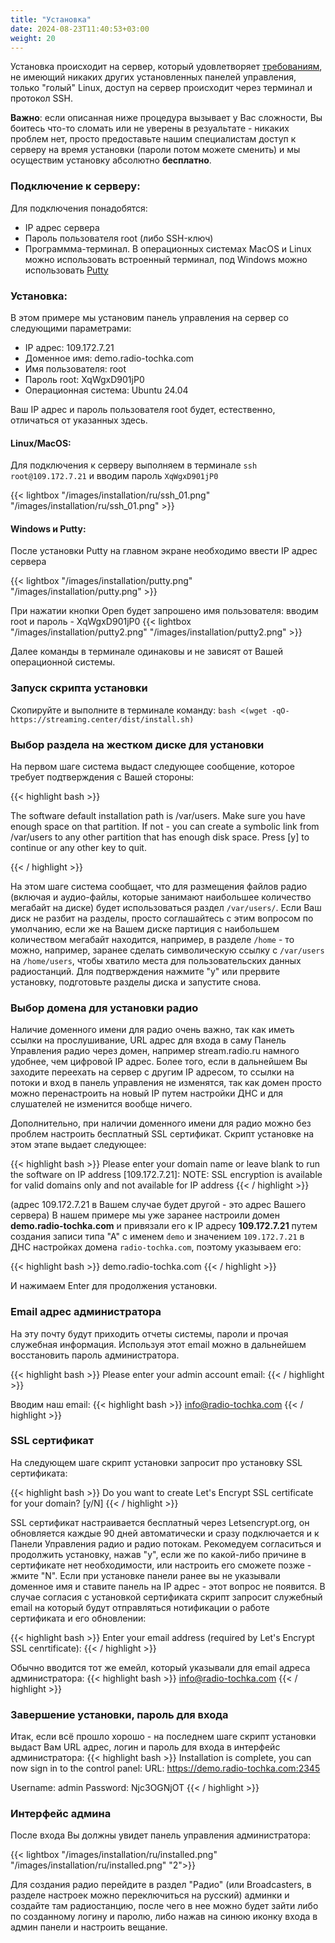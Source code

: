 ```yaml
---
title: "Установка"
date: 2024-08-23T11:40:53+03:00
weight: 20
---
```


Установка происходит на сервер, который удовлетворяет [требованиям](/docs/system/system_requirements), не имеющий никаких других установленных панелей управления, только "голый" Linux, доступ на сервер происходит через терминал и протокол SSH.

**Важно**: если описанная ниже процедура вызывает у Вас сложности, Вы боитесь что-то сломать или не уверены в резуальтате - никаких проблем нет, просто предоставьте нашим специалистам доступ к серверу на время установки (пароли потом можете сменить) и мы осуществим установку абсолютно **бесплатно**.

### Подключение к серверу:
Для подключения понадобятся:
- IP адрес сервера
- Пароль пользователя root (либо SSH-ключ)
- Программма-терминал. В операционных системах MacOS и Linux можно использовать встроенный терминал, под Windows можно использовать [Putty](https://www.putty.org/)

### Установка:
В этом примере мы установим панель управления на сервер со следующими параметрами:
- IP адрес: 109.172.7.21
- Доменное имя: demo.radio-tochka.com
- Имя пользователя: root
- Пароль root: XqWgxD901jP0
- Операционная система: Ubuntu 24.04

Ваш IP адрес и пароль пользователя root будет, естественно, отличаться от указанных здесь.


#### Linux/MacOS: 
Для подключения к серверу выполняем в терминале `ssh root@109.172.7.21` и вводим пароль `XqWgxD901jP0`

{{< lightbox "/images/installation/ru/ssh_01.png" "/images/installation/ru/ssh_01.png" >}}

#### Windows и Putty: 

После установки Putty на главном экране необходимо ввести IP адрес сервера

{{< lightbox "/images/installation/putty.png" "/images/installation/putty.png" >}}

При нажатии кнопки Open будет запрошено имя пользователя: вводим root и пароль - XqWgxD901jP0
{{< lightbox "/images/installation/putty2.png" "/images/installation/putty2.png" >}}

Далее команды в терминале одинаковы и не зависят от Вашей операционной системы.

### Запуск скрипта установки
Скопируйте и выполните в терминале команду: `bash <(wget -qO- https://streaming.center/dist/install.sh)`

### Выбор раздела на жестком диске для установки
На первом шаге система выдаст следующее сообщение, которое требует подтверждения с Вашей стороны:

{{< highlight bash  >}}

The software default installation path is /var/users. Make sure you have enough space on that partition. 
If not - you can create a symbolic link from /var/users to any other partition that has enough disk space. 
Press [y] to continue or any other key to quit.

{{< / highlight >}}


На этом шаге система сообщает, что для размещения файлов радио (включая и аудио-файлы, которые занимают наибольшее количество мегабайт на диске) будет использоваться раздел `/var/users/`.
Если Ваш диск не разбит на разделы, просто соглашайтесь с этим вопросом по умолчанию, если же на Вашем диске партиция с наибольшем количеством мегабайт находится, например,  в разделе `/home` - то можно, например, заранее сделать символическую ссылку с `/var/users` на `/home/users`, чтобы хватило места для пользовательских данных радиостанций.
Для подтверждения нажмите "y" или прервите установку, подготовьте разделы диска и запустите снова.

### Выбор домена для установки радио
Наличие доменного имени для радио очень важно, так как иметь ссылки на прослушивание, URL адрес для входа в саму Панель Управления радио через домен, например stream.radio.ru намного удобнее, чем цифровой IP адрес. 
Более того, если в дальнейшем Вы заходите переехать на сервер с другим IP адресом, то ссылки на потоки и вход в панель управления не изменятся, так как домен просто можно перенастроить на новый IP путем настройки ДНС и для слушателей не изменится вообще ничего.

Дополнительно, при наличии доменного имени для радио можно без проблем настроить бесплатный SSL сертификат.
Скрипт установке на этом этапе выдает следующее:

{{< highlight bash  >}}
Please enter your domain name or leave blank to run the software on IP address [109.172.7.21]:
NOTE: SSL encryption is available for valid domains only and not available for IP address
{{< / highlight >}}

(адрес 109.172.7.21 в Вашем случае будет другой - это адрес Вашего сервера)
В нашем примере мы уже заранее настроили домен **demo.radio-tochka.com** и привязали его к IP адресу **109.172.7.21** путем создания записи типа "А" с именем `demo` и значением `109.172.7.21` в ДНС настройках домена `radio-tochka.com`, поэтому указываем его:

{{< highlight bash  >}}
demo.radio-tochka.com
{{< / highlight >}}

И нажимаем Enter для продолжения установки.

### Email адрес администратора
На эту почту будут приходить отчеты системы, пароли и прочая служебная информация. Используя этот email можно в дальнейшем восстановить пароль администратора.

{{< highlight bash  >}}
Please enter your admin account email:
{{< / highlight >}}

Вводим наш email:
{{< highlight bash  >}}
info@radio-tochka.com
{{< / highlight >}}

### SSL сертификат
На следующем шаге скрипт установки запросит про установку SSL сертификата:

{{< highlight bash  >}}
Do you want to create Let's Encrypt SSL certificate for your domain? [y/N] 
{{< / highlight >}}

SSL сертификат настраивается бесплатный через Letsencrypt.org, он обновляется каждые 90 дней автоматически и сразу подключается и к Панели Управления радио и радио потокам. Рекомедуем согласиться и продолжить установку, нажав "y", если же по какой-либо причине в сертификате нет необходимости, или настроить его сможете позже - жмите "N".
Если при установке панели ранее вы не указывали доменное имя и ставите панель на IP адрес - этот вопрос не появится.
В случае согласия с установкой сертификата скрипт запросит служебный email на который будут отправляться нотификации о работе сертификата и его обновлении:

{{< highlight bash  >}}
Enter your email address (required by Let's Encrypt SSL cenrtificate): 
{{< / highlight >}}

Обычно вводится тот же емейл, который указывали для email адреса администратора:
{{< highlight bash  >}}
info@radio-tochka.com
{{< / highlight >}}


### Завершение установки, пароль для входа
Итак, если всё прошло хорошо - на последнем шаге скрипт установки выдаст Вам URL адрес, логин и пароль для входа в интерфейс администратора:
{{< highlight bash  >}}
Installation is complete, you can now sign in to the control panel:
URL: https://demo.radio-tochka.com:2345

Username: admin
Password: Njc3OGNjOT
{{< / highlight >}}

### Интерфейс админа
После входа Вы должны увидет панель управления администратора:

{{< lightbox "/images/installation/ru/installed.png" "/images/installation/ru/installed.png" "2">}}


Для создания радио перейдите в раздел "Радио" (или Broadcasters, в разделе настроек можно переключиться на русский) админки и создайте там радиостанцию, после чего в нее можно будет зайти либо по созданному логину и паролю, либо нажав на синюю иконку входа в админ панели и настроить вещание.


